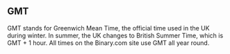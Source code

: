 ## GMT

GMT stands for Greenwich Mean Time, the official time used in the UK during winter. In summer, the UK changes to British Summer Time, which is GMT + 1 hour. All times on the Binary.com site use GMT all year round.

